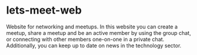 # lets-meet-web
Website for networking and meetups. In this website you can create a meetup, share a meetup and be an active member by using the group chat, or connecting with other members one-on-one in a private chat. Additionally, you can keep up to date on news in the technology sector.
